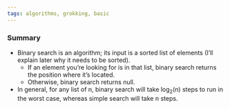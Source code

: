 ```yaml
---
tags: algorithms, grokking, basic
---
```


### Summary
- Binary search is an algorithm; its input is a sorted list of elements (I’ll explain later why it needs to be sorted). 
	- If an element you’re looking for is in that list, binary search returns the position where it’s located.
	- Otherwise, binary search returns null.
- In general, for any list of n, binary search will take log<sub>2</sub>(n) steps to run in the worst case, whereas simple search will take n steps.